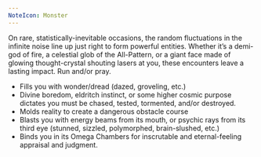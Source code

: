 ```yaml
---
NoteIcon: Monster
---
```

On rare, statistically-inevitable occasions, the random fluctuations in the infinite noise line up just right to form powerful entities. Whether it’s a demi-god of fire, a celestial glob of the All-Pattern, or a giant face made of glowing thought-crystal shouting lasers at you, these encounters leave a lasting impact. Run and/or pray.

- Fills you with wonder/dread (dazed, groveling, etc.)
- Divine boredom, eldritch instinct, or some higher cosmic purpose dictates you must be chased, tested, tormented, and/or destroyed.
- Molds reality to create a dangerous obstacle course
- Blasts you with energy beams from its mouth, or psychic rays from its third eye (stunned, sizzled, polymorphed, brain-slushed, etc.)
- Binds you in its Omega Chambers for inscrutable and eternal-feeling appraisal and judgment.